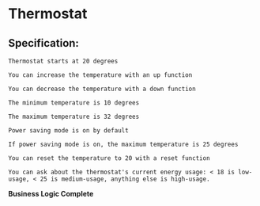 # Thermostat

## Specification:

```
Thermostat starts at 20 degrees
```
```
You can increase the temperature with an up function
```
```
You can decrease the temperature with a down function
```
```
The minimum temperature is 10 degrees
```
```
The maximum temperature is 32 degrees
```
```
Power saving mode is on by default
```
```
If power saving mode is on, the maximum temperature is 25 degrees
```
```
You can reset the temperature to 20 with a reset function
```
```
You can ask about the thermostat's current energy usage: < 18 is low-usage, < 25 is medium-usage, anything else is high-usage.
```
**Business Logic Complete**
